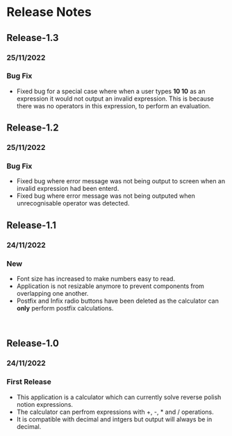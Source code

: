 # **Release Notes**
## Release-1.3
### 25/11/2022
### Bug Fix
- Fixed bug for a special case where when a user types **10 10** as an expression it would not output an invalid expression. This is because there was no operators in this expression, to perform an evaluation.

## Release-1.2
### 25/11/2022
### Bug Fix
- Fixed bug where error message was not being output to screen when an invalid expression had been enterd.
- Fixed bug where error message was not being outputed when unrecognisable operator was detected.

## Release-1.1 
### 24/11/2022
### New
- Font size has increased to make numbers easy to read.
- Application is not resizable anymore to prevent components from overlapping one another.
- Postfix and Infix radio buttons have been deleted as the calculator can **only** perform postfix calculations. 

<br />

## Release-1.0 
### 24/11/2022
### First Release
- This application is a calculator which can currently solve reverse polish notion expressions.
- The calculator can perfrom expressions with +, -, * and / operations.
- It is compatible with decimal and intgers but output will always be in decimal.
